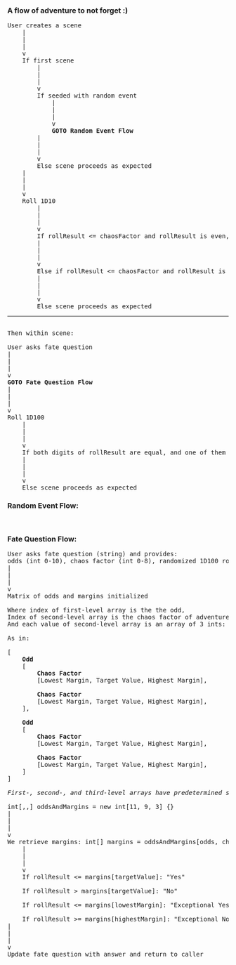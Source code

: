 ### A flow of adventure to not forget :) ###
<pre>
User creates a scene
    |
    |
    |
    v
    If first scene
        |
        |
        |
        v
        If seeded with random event
            |
            |
            |
            v
            <b>GOTO Random Event Flow</b>
        |
        |
        |
        v
        Else scene proceeds as expected
    |
    |
    |
    v
    Roll 1D10
        |
        |
        |
        v
        If rollResult <= chaosFactor and rollResult is even, <b>GOTO Random Event Flow</b>
        |
        |
        |
        v
        Else if rollResult <= chaosFactor and rollResult is odd, scene is <i>altered</i>
        |
        |
        |
        v
        Else scene proceeds as expected
<hr/>
Then within scene:

User asks fate question
|
|
|
v
<b>GOTO Fate Question Flow</b>
|
|
|
v
Roll 1D100
    |
    |
    |
    v
    If both digits of rollResult are equal, and one of them <= chaosFactor <b>GOTO Random Event Flow</b>
    |
    |
    |
    v
    Else scene proceeds as expected
</pre>


### Random Event Flow: ###
<pre>

</pre>


### Fate Question Flow:
<pre>
User asks fate question (string) and provides:
odds (int 0-10), chaos factor (int 0-8), randomized 1D100 roll (int 1-100)
|
|
|
v
Matrix of odds and margins initialized

Where index of first-level array is the the odd,
Index of second-level array is the chaos factor of adventure
And each value of second-level array is an array of 3 ints: lowest margin, target value, highest margin

As in:

[
    <b>Odd</b>
    [
        <b>Chaos Factor</b>
        [Lowest Margin, Target Value, Highest Margin],

        <b>Chaos Factor</b>
        [Lowest Margin, Target Value, Highest Margin],
    ],

    <b>Odd</b>
    [
        <b>Chaos Factor</b>
        [Lowest Margin, Target Value, Highest Margin],

        <b>Chaos Factor</b>
        [Lowest Margin, Target Value, Highest Margin],
    ]
]

<i>First-, second-, and third-level arrays have predetermined size:</i>

int[,,] oddsAndMargins = new int[11, 9, 3] {}
|
|
|
v
We retrieve margins: int[] margins = oddsAndMargins[odds, chaosFactor]
    |
    |
    |
    v
    If rollResult <= margins[targetValue]: "Yes"

    If rollResult > margins[targetValue]: "No"

    If rollResult <= margins[lowestMargin]: "Exceptional Yes"

    If rollResult >= margins[highestMargin]: "Exceptional No"
|
|
|
v
Update fate question with answer and return to caller
</pre>